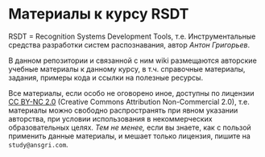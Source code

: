 Материалы к курсу RSDT
======================

RSDT = Recognition Systems Development Tools, т.е. Инструментальные средства разработки систем распознавания, автор _Антон Григорьев_.

В данном репозитории и связанной с ним wiki размещаются авторские учебные материалы к данному курсу, в т.ч. справочные материалы, задания, примеры кода и ссылки на полезные ресурсы.

Все материалы, если особо не оговорено иное, доступны по лицензии [CC BY-NC 2.0](http://creativecommons.org/licenses/by-nc/2.0/) (Creative Commons Attribution Non-Commercial 2.0), т.е. материалы можно свободно распространять при явном указании авторства, при условии использования в некоммерческих образовательных целях. _Тем не менее,_ если вы знаете, как с пользой применить данные материалы, и мешает только лицензия, пишите на `study@ansgri.com`.
